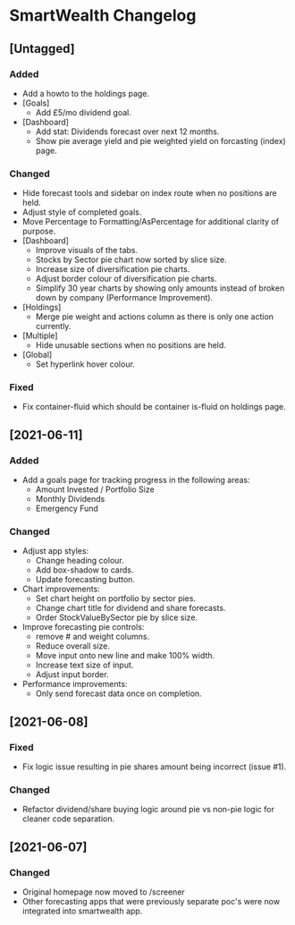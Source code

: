 # SmartWealth Changelog

## [Untagged]

### Added

 - Add a howto to the holdings page.
 - [Goals]
   * Add £5/mo dividend goal.
 - [Dashboard]
   * Add stat: Dividends forecast over next 12 months.
   * Show pie average yield and pie weighted yield on forcasting (index) page.

### Changed

 - Hide forecast tools and sidebar on index route when no positions are held.
 - Adjust style of completed goals.
 - Move Percentage to Formatting/AsPercentage for additional clarity of purpose.
 - [Dashboard]
   * Improve visuals of the tabs.
   * Stocks by Sector pie chart now sorted by slice size.
   * Increase size of diversification pie charts.
   * Adjust border colour of diversification pie charts.
   * Simplify 30 year charts by showing only amounts instead of broken down by company (Performance Improvement).
 - [Holdings]
   * Merge pie weight and actions column as there is only one action currently.
 - [Multiple]
   * Hide unusable sections when no positions are held.
 - [Global]
   * Set hyperlink hover colour.

### Fixed

 - Fix container-fluid which should be container is-fluid on holdings page.

## [2021-06-11]

### Added

 - Add a goals page for tracking progress in the following areas:
   * Amount Invested / Portfolio Size
   * Monthly Dividends
   * Emergency Fund

### Changed

 - Adjust app styles:
   * Change heading colour.
   * Add box-shadow to cards.
   * Update forecasting button.
 - Chart improvements:
   * Set chart height on portfolio by sector pies.
   * Change chart title for dividend and share forecasts.
   * Order StockValueBySector pie by slice size.
 - Improve forecasting pie controls:
   * remove # and weight columns.
   * Reduce overall size.
   * Move input onto new line and make 100% width.
   * Increase text size of input.
   * Adjust input border.
 - Performance improvements:
   * Only send forecast data once on completion.

## [2021-06-08]

### Fixed

 - Fix logic issue resulting in pie shares amount being incorrect (issue #1).

### Changed

 - Refactor dividend/share buying logic around pie vs non-pie logic for cleaner code separation.

## [2021-06-07]

### Changed

 - Original homepage now moved to /screener
 - Other forecasting apps that were previously separate poc's were now integrated into smartwealth app.
